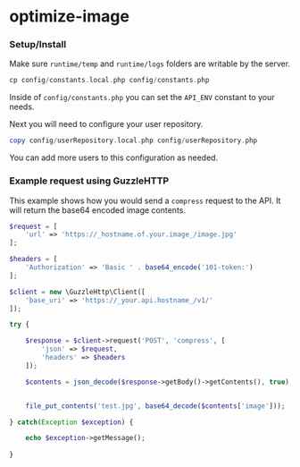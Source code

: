 # optimize-image

### Setup/Install
Make sure `runtime/temp` and `runtime/logs` folders are writable by the server.

``` php
cp config/constants.local.php config/constants.php
```

Inside of `config/constants.php` you can set the `API_ENV` constant to your needs.

Next you will need to configure your user repository.
``` php
copy config/userRepository.local.php config/userRepository.php
```
You can add more users to this configuration as needed.


### Example request using GuzzleHTTP

This example shows how you would send a `compress` request to the API.  It will return the base64 encoded image contents.

``` php
$request = [
    'url' => 'https://_hostname.of.your.image_/image.jpg'
];

$headers = [
    'Authorization' => 'Basic ' . base64_encode('101-token:')
];

$client = new \GuzzleHttp\Client([
    'base_uri' => 'https://_your.api.hostname_/v1/'
]);

try {

    $response = $client->request('POST', 'compress', [
        'json' => $request,
        'headers' => $headers
    ]);

    $contents = json_decode($response->getBody()->getContents(), true);


    file_put_contents('test.jpg', base64_decode($contents['image']));

} catch(Exception $exception) {

    echo $exception->getMessage();
    
}
```
